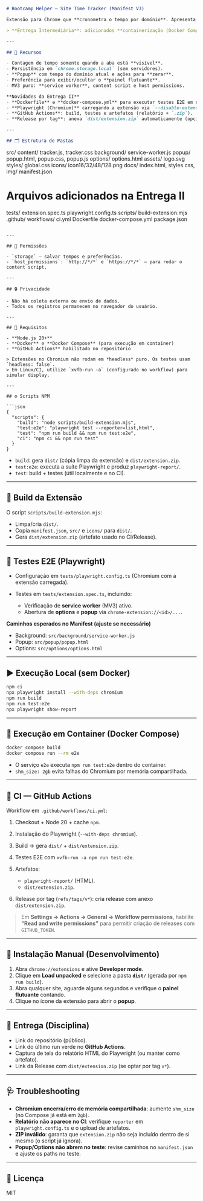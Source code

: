 ```markdown
# Bootcamp Helper — Site Time Tracker (Manifest V3)

Extensão para Chrome que **cronometra o tempo por domínio**. Apresenta um **painel flutuante** na página e um **resumo no popup**.

> **Entrega Intermediária**: adicionados **containerização (Docker Compose)**, **testes E2E com Playwright (Chromium)** e **CI no GitHub Actions** com publicação de **artefatos** (relatório HTML e `dist/extension.zip`). Opcionalmente, criação de **Release** por tag `v*`.

---

## 🎯 Recursos

- Contagem de tempo somente quando a aba está **visível**.  
- Persistência em `chrome.storage.local` (sem servidores).  
- **Popup** com tempo do domínio atual e ações para **zerar**.  
- Preferência para exibir/ocultar o **painel flutuante**.  
- MV3 puro: **service worker**, content script e host permissions.  

**Novidades da Entrega II**
- **Dockerfile** e **docker-compose.yml** para executar testes E2E em container.  
- **Playwright (Chromium)** carregando a extensão via `--disable-extensions-except` e `--load-extension`.  
- **GitHub Actions**: build, testes e artefatos (relatório + `.zip`).  
- **Release por tag**: anexa `dist/extension.zip` automaticamente (opcional).  

---

## 🗂️ Estrutura de Pastas

```

src/
content/            tracker.js, tracker.css
background/         service-worker.js
popup/              popup.html, popup.css, popup.js
options/            options.html
assets/             logo.svg
styles/             global.css
icons/                icon16/32/48/128.png
docs/                 index.html, styles.css, img/
manifest.json

# Arquivos adicionados na Entrega II

tests/
extension.spec.ts
playwright.config.ts
scripts/
build-extension.mjs
.github/
workflows/
ci.yml
Dockerfile
docker-compose.yml
package.json

````

---

## 🔐 Permissões

- `storage` — salvar tempos e preferências.  
- `host_permissions`: `http://*/*` e `https://*/*` — para rodar o content script.  

---

## 🔒 Privacidade

- Não há coleta externa ou envio de dados.  
- Todos os registros permanecem no navegador do usuário.  

---

## 🧩 Requisitos

- **Node.js 20+**  
- **Docker** e **Docker Compose** (para execução em container)  
- **GitHub Actions** habilitado no repositório  

> Extensões no Chromium não rodam em *headless* puro. Os testes usam `headless: false`.  
> Em Linux/CI, utilize `xvfb-run -a` (configurado no workflow) para simular display.

---

## ⚙️ Scripts NPM

```json
{
  "scripts": {
    "build": "node scripts/build-extension.mjs",
    "test:e2e": "playwright test --reporter=list,html",
    "test": "npm run build && npm run test:e2e",
    "ci": "npm ci && npm run test"
  }
}
````

* `build`: gera `dist/` (cópia limpa da extensão) e `dist/extension.zip`.
* `test:e2e`: executa a suíte Playwright e produz `playwright-report/`.
* `test`: build + testes (útil localmente e no CI).

---

## 🧱 Build da Extensão

O script `scripts/build-extension.mjs`:

* Limpa/cria `dist/`.
* Copia `manifest.json`, `src/` e `icons/` para `dist/`.
* Gera `dist/extension.zip` (artefato usado no CI/Release).

---

## 🧪 Testes E2E (Playwright)

* Configuração em `tests/playwright.config.ts` (Chromium com a extensão carregada).
* Testes em `tests/extension.spec.ts`, incluindo:

  * Verificação de **service worker** (MV3) ativo.
  * Abertura de **options** e **popup** via `chrome-extension://<id>/...`.

**Caminhos esperados no Manifest (ajuste se necessário)**

* Background: `src/background/service-worker.js`
* Popup: `src/popup/popup.html`
* Options: `src/options/options.html`

---

## ▶️ Execução Local (sem Docker)

```bash
npm ci
npx playwright install --with-deps chromium
npm run build
npm run test:e2e
npx playwright show-report
```

---

## 🐳 Execução em Container (Docker Compose)

```bash
docker compose build
docker compose run --rm e2e
```

* O serviço `e2e` executa `npm run test:e2e` dentro do container.
* `shm_size: 2gb` evita falhas do Chromium por memória compartilhada.

---

## 🤖 CI — GitHub Actions

Workflow em `.github/workflows/ci.yml`:

1. Checkout + Node 20 + cache `npm`.
2. Instalação do Playwright (`--with-deps chromium`).
3. Build → gera `dist/` + `dist/extension.zip`.
4. Testes E2E com `xvfb-run -a npm run test:e2e`.
5. Artefatos:

   * `playwright-report/` (HTML).
   * `dist/extension.zip`.
6. Release por tag (`refs/tags/v*`): cria release com anexo `dist/extension.zip`.

> Em **Settings → Actions → General → Workflow permissions**, habilite **“Read and write permissions”** para permitir criação de releases com `GITHUB_TOKEN`.

---

## 🧭 Instalação Manual (Desenvolvimento)

1. Abra `chrome://extensions` e ative **Developer mode**.
2. Clique em **Load unpacked** e selecione a pasta **`dist/`** (gerada por `npm run build`).
3. Abra qualquer site, aguarde alguns segundos e verifique o **painel flutuante** contando.
4. Clique no ícone da extensão para abrir o **popup**.

---

## 📨 Entrega (Disciplina)

* Link do repositório (público).
* Link do último run verde no **GitHub Actions**.
* Captura de tela do relatório HTML do Playwright (ou manter como artefato).
* Link da Release com `dist/extension.zip` (se optar por tag `v*`).

---

## 🩺 Troubleshooting

* **Chromium encerra/erro de memória compartilhada**: aumente `shm_size` (no Compose já está em `2gb`).
* **Relatório não aparece no CI**: verifique `reporter` em `playwright.config.ts` e o upload de artefatos.
* **ZIP inválido**: garanta que `extension.zip` não seja incluído dentro de si mesmo (o script já ignora).
* **Popup/Options não abrem no teste**: revise caminhos no `manifest.json` e ajuste os paths no teste.

---

## 📄 Licença

MIT

```
```
